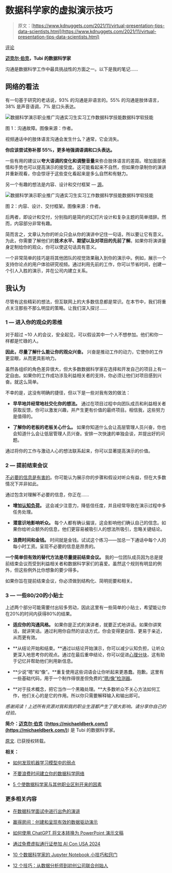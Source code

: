 # 数据科学家的虚拟演示技巧

> 原文：[https://www.kdnuggets.com/2021/11/virtual-presentation-tips-data-scientists.html](https://www.kdnuggets.com/2021/11/virtual-presentation-tips-data-scientists.html)

[评论](#comments)

**[迈克尔·伯克](https://www.linkedin.com/in/michael-berk-48783a146/)，Tubi 的数据科学家**

沟通是数据科学工作中最具挑战性的方面之一。以下是我的笔记……

## 网络的看法

有一句基于研究的老话说，93% 的沟通是非语言的。55% 的沟通是肢体语言，38% 是声音语调，7% 是口头表达。

![数据科学演示职业推广沟通实习生实习工作数据科学技能数据科学软技能](../Images/f5c601ed1334af05e363d1ff1c08a9d7.png)

图 1：沟通故障。图像来源：作者。

视频通话中的肢体语言沟通会发生什么？通常，它会消失。

**你应该尝试弥补那 55%，更多地强调语调和口头表达。**

一些有用的建议以**夸大语调的变化和调整音量**来弥合肢体语言的差距。增加面部表情和手势也可以提高演示的接受度。这可能看起来不自然，但如果你录制你的演讲并重新观看，你会惊讶于这些变化看起来是多么自然和有魅力。

另一个有趣的想法是内容、设计和交付框架 — [源](https://data36.com/presentation-tips-for-data-professionals/)。

![数据科学演示职业推广沟通实习生实习工作数据科学技能数据科学软技能](../Images/c99b7e5897753df6ffa6f605735a4b76.png)

图 2：内容、设计、交付框架。图像来源：作者。

后两者，即设计和交付，分别指的是简约的幻灯片设计和复杂主题的简单措辞。然而，内容部分非常有趣。

简而言之，文章认为你的听众只会从你的演讲中记住一句话，所以要让它有意义。为此，你需要了解他们的**技术水平、期望以及对项目的先前了解**。如果你将演讲量身定制给你的观众，你可以使这句话具有意义。

一个非常简单的技巧是将其他团队的视觉效果融入到你的演示中。例如，展示一个支持你论点的用户体验研究视频。通过利用先前的工作，你可以节省时间，创建一个引人入胜的演示，并在公司内建立关系。

## 我认为

尽管有这些精彩的想法，但互联网上的大多数信息都是常识。在本节中，我们将重点关注那些不那么明显的策略。让我们深入探讨……

### 1 — 进入你的观众的思维

对于超过 ~10 人的会议，安全起见，可以假设其中一个人不想参加。他们和你一样都是忙碌的人。

**因此，尽量了解什么能让你的观众兴奋。** 兴奋是推动工作的动力，它使你的工作更显眼，从而更具影响力。

虽然各组织的角色差异很大，但大多数数据科学家在选择和开发自己的项目上有一定自由。如果你的工作成功涉及利益相关者的支持，你必须让他们对项目感到兴奋。就这么简单。

不幸的是，这没有明确的捷径，但以下是一些对我有效的做法：

+   **早早地并经常地社交化你的想法。** 通过在项目过程中向团队成员和利益相关者获取反馈，你可以激发兴趣，并产生更有价值的最终项目。相信我，这些努力是值得的。

+   **了解你的老板的老板关心什么。** 如果你知道什么会让高层管理人员兴奋，你也会知道什么会让低层管理人员兴奋。安排一次快速的单独会谈，并提出好的问题。

通过将你的工作与激动人心的想法联系起来，你可以显著提高演示的价值。

### 2 — 提前结束会议

[不必要的信息是有害的](https://medium.com/@drsimonj/thinking-decisions-and-data-chapter-4-the-associative-machine-14ebedb35419)。你可能认为展示你的步骤和假设对听众有益，但在大多数情况下并非如此。

通过包含对理解不必要的信息，你正在……

+   **增加**[**认知负荷**](https://tactics.convertize.com/definitions/cognitive-ease)**。** 这会减少注意力，降低信任度，并且经常导致在演示过程中多任务处理。

+   **潜意识地影响听众。** 每个人都有确认偏误，这会影响他们确认自己的信念。如果你给听众额外的信息，他们更容易被吸引人的想法所吸引，忽略关键结论。

+   **浪费时间和金钱。** 时间就是金钱。试试这个练习——加总一下通话中每个人的每小时工资。呈现不必要的信息是昂贵的。

**一个简单但有效的替代方法是尽量提前结束会议。** 我的一位团队成员因为总是提前结束会议而受到利益相关者和数据科学家们的喜爱。虽然这个规则有明显的例外，但这些例外比你想象的要少得多。

如果你旨在提前结束会议，你必须做到结构化、简明扼要和相关。

### 3 — 一些80/20的小贴士

上述两个部分可能需要付出较多劳动，因此这里有一些简单的小贴士，希望能让你在20%的时间内获得80%的结果。

+   **适应你的沟通风格。** 如果你是正式的演讲者，就要正式地讲话。如果你讲笑话，就讲笑话。通过利用你自然的谈话方式，你会变得更自信、更易于亲近，从而更有效。

+   **从结论开始和结束。**通过以结论开始演示，你可以减少认知负担，让听众更深入地思考你的观点。通过在最后重申结论，你可以促进[心理分块](https://www.nytimes.com/2017/08/04/education/edlife/learning-how-to-learn-barbara-oakley.html)，这有助于记忆并帮助他们利用新信息。

+   **少说“嗯”和“像”。**重复使用这些词语会让你听起来更愚蠢。抱歉。这里有一些基础代码，用于一个制作得很差但免费的[“嗯/像”检测器](https://github.com/mberk06/um_detector)。

+   **对于技术概念，把它当作一个黑箱处理。**大多数听众不关心方法如何工作，他们关心的是它的作用。所以你只需要解释输入和输出即可。

*感谢阅读！上述所有资源对我和我的职业生涯都产生了很大影响。请分享你自己的经验。*

**简介：[迈克尔·伯克](https://www.linkedin.com/in/michael-berk-48783a146/)** (**[https://michaeldberk.com/](https://michaeldberk.com/)**) 是 Tubi 的数据科学家。

[原文](https://towardsdatascience.com/virtual-presentation-tips-for-data-scientists-d6ef4659024). 已获授权转载。

**相关：**

+   [如何发现机器学习模型中的弱点](/2021/09/weaknesses-machine-learning-models.html)

+   [不要浪费时间建立你的数据科学网络](/2021/11/waste-time-building-data-science-network.html)

+   [5 个使数据科学家与其他职业区别开来的因素](/2021/11/5-things-set-data-scientist-apart-other-professions.html)

### 更多相关内容

+   [在数据科学面试中进行出色的演讲](https://www.kdnuggets.com/2022/01/deliver-killer-presentation-data-science-interviews.html)

+   [赢得房间：创建和呈现有效的数据驱动演示](https://www.kdnuggets.com/2022/04/franks-winning-room-creating-delivering-effective-data-driven-presentation.html)

+   [如何使用 ChatGPT 将文本转换为 PowerPoint 演示文稿](https://www.kdnuggets.com/2023/08/chatgpt-convert-text-powerpoint-presentation.html)

+   [通过免费虚拟通行证参加 AI Con USA 2024](https://www.kdnuggets.com/2024/05/ai-con-usa-navigate-the-future-of-ai-with-a-free-virtual-pass)

+   [10 个数据科学家的 Jupyter Notebook 小技巧和窍门](https://www.kdnuggets.com/2023/06/10-jupyter-notebook-tips-tricks-data-scientists.html)

+   [12 个技巧：从数据分析师到初创公司联合创始人](https://www.kdnuggets.com/2021/12/12-tips-data-analyst-to-co-founder.html)
